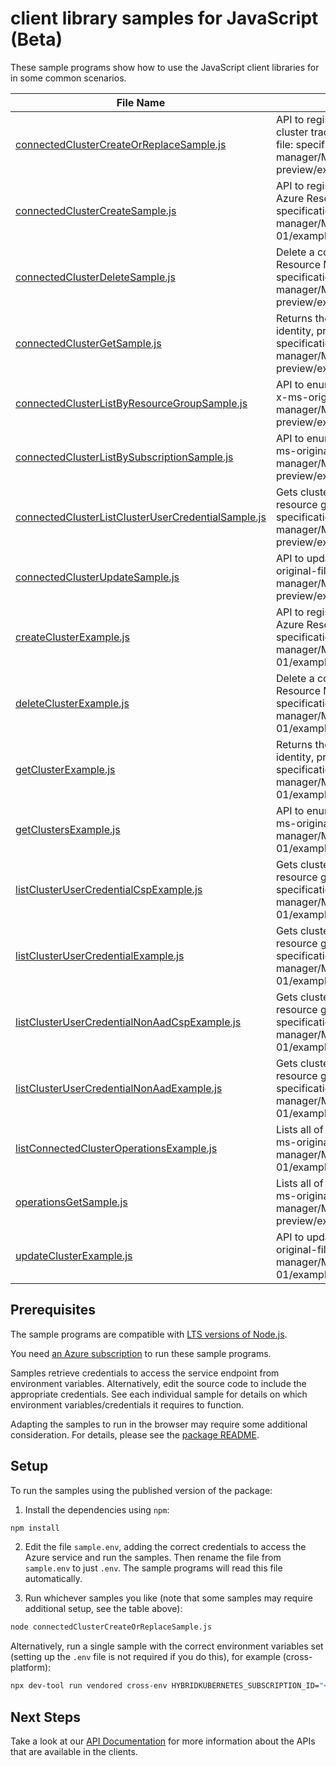 # client library samples for JavaScript (Beta)

These sample programs show how to use the JavaScript client libraries for in some common scenarios.

| **File Name**                                                                                         | **Description**                                                                                                                                                                                                                                                                                              |
| ----------------------------------------------------------------------------------------------------- | ------------------------------------------------------------------------------------------------------------------------------------------------------------------------------------------------------------------------------------------------------------------------------------------------------------ |
| [connectedClusterCreateOrReplaceSample.js][connectedclustercreateorreplacesample]                     | API to register a new Kubernetes cluster and create or replace a connected cluster tracked resource in Azure Resource Manager (ARM). x-ms-original-file: specification/hybridkubernetes/resource-manager/Microsoft.Kubernetes/preview/2024-12-01-preview/examples/CreateClusterAgentless_KindAWSExample.json |
| [connectedClusterCreateSample.js][connectedclustercreatesample]                                       | API to register a new Kubernetes cluster and create a tracked resource in Azure Resource Manager (ARM). x-ms-original-file: specification/hybridkubernetes/resource-manager/Microsoft.Kubernetes/stable/2021-10-01/examples/CreateClusterExample.json                                                        |
| [connectedClusterDeleteSample.js][connectedclusterdeletesample]                                       | Delete a connected cluster, removing the tracked resource in Azure Resource Manager (ARM). x-ms-original-file: specification/hybridkubernetes/resource-manager/Microsoft.Kubernetes/preview/2024-12-01-preview/examples/DeleteClusterExample.json                                                            |
| [connectedClusterGetSample.js][connectedclustergetsample]                                             | Returns the properties of the specified connected cluster, including name, identity, properties, and additional cluster details. x-ms-original-file: specification/hybridkubernetes/resource-manager/Microsoft.Kubernetes/preview/2024-12-01-preview/examples/GetClusterExample.json                         |
| [connectedClusterListByResourceGroupSample.js][connectedclusterlistbyresourcegroupsample]             | API to enumerate registered connected K8s clusters under a Resource Group x-ms-original-file: specification/hybridkubernetes/resource-manager/Microsoft.Kubernetes/preview/2024-12-01-preview/examples/GetClustersByResourceGroupExample.json                                                                |
| [connectedClusterListBySubscriptionSample.js][connectedclusterlistbysubscriptionsample]               | API to enumerate registered connected K8s clusters under a Subscription x-ms-original-file: specification/hybridkubernetes/resource-manager/Microsoft.Kubernetes/preview/2024-12-01-preview/examples/GetClustersBySubscriptionExample.json                                                                   |
| [connectedClusterListClusterUserCredentialSample.js][connectedclusterlistclusterusercredentialsample] | Gets cluster user credentials of the connected cluster with a specified resource group and name. x-ms-original-file: specification/hybridkubernetes/resource-manager/Microsoft.Kubernetes/preview/2024-12-01-preview/examples/ConnectedClustersListClusterCredentialResultHPAAD.json                         |
| [connectedClusterUpdateSample.js][connectedclusterupdatesample]                                       | API to update certain properties of the connected cluster resource x-ms-original-file: specification/hybridkubernetes/resource-manager/Microsoft.Kubernetes/preview/2024-12-01-preview/examples/UpdateClusterByPatchExample.json                                                                             |
| [createClusterExample.js][createclusterexample]                                                       | API to register a new Kubernetes cluster and create a tracked resource in Azure Resource Manager (ARM). x-ms-original-file: specification/hybridkubernetes/resource-manager/Microsoft.Kubernetes/stable/2021-10-01/examples/CreateClusterExample.json                                                        |
| [deleteClusterExample.js][deleteclusterexample]                                                       | Delete a connected cluster, removing the tracked resource in Azure Resource Manager (ARM). x-ms-original-file: specification/hybridkubernetes/resource-manager/Microsoft.Kubernetes/stable/2021-10-01/examples/DeleteClusterExample.json                                                                     |
| [getClusterExample.js][getclusterexample]                                                             | Returns the properties of the specified connected cluster, including name, identity, properties, and additional cluster details. x-ms-original-file: specification/hybridkubernetes/resource-manager/Microsoft.Kubernetes/stable/2021-10-01/examples/GetClusterExample.json                                  |
| [getClustersExample.js][getclustersexample]                                                           | API to enumerate registered connected K8s clusters under a Subscription x-ms-original-file: specification/hybridkubernetes/resource-manager/Microsoft.Kubernetes/stable/2021-10-01/examples/GetClustersBySubscriptionExample.json                                                                            |
| [listClusterUserCredentialCspExample.js][listclusterusercredentialcspexample]                         | Gets cluster user credentials of the connected cluster with a specified resource group and name. x-ms-original-file: specification/hybridkubernetes/resource-manager/Microsoft.Kubernetes/stable/2021-10-01/examples/ConnectedClustersListClusterCredentialResultHPAAD.json                                  |
| [listClusterUserCredentialExample.js][listclusterusercredentialexample]                               | Gets cluster user credentials of the connected cluster with a specified resource group and name. x-ms-original-file: specification/hybridkubernetes/resource-manager/Microsoft.Kubernetes/stable/2021-10-01/examples/ConnectedClustersListClusterCredentialResultCSPAAD.json                                 |
| [listClusterUserCredentialNonAadCspExample.js][listclusterusercredentialnonaadcspexample]             | Gets cluster user credentials of the connected cluster with a specified resource group and name. x-ms-original-file: specification/hybridkubernetes/resource-manager/Microsoft.Kubernetes/stable/2021-10-01/examples/ConnectedClustersListClusterCredentialResultHPToken.json                                |
| [listClusterUserCredentialNonAadExample.js][listclusterusercredentialnonaadexample]                   | Gets cluster user credentials of the connected cluster with a specified resource group and name. x-ms-original-file: specification/hybridkubernetes/resource-manager/Microsoft.Kubernetes/stable/2021-10-01/examples/ConnectedClustersListClusterCredentialResultCSPToken.json                               |
| [listConnectedClusterOperationsExample.js][listconnectedclusteroperationsexample]                     | Lists all of the available API operations for Connected Cluster resource. x-ms-original-file: specification/hybridkubernetes/resource-manager/Microsoft.Kubernetes/stable/2021-10-01/examples/ListConnectedClusterOperationsExample.json                                                                     |
| [operationsGetSample.js][operationsgetsample]                                                         | Lists all of the available API operations for Connected Cluster resource. x-ms-original-file: specification/hybridkubernetes/resource-manager/Microsoft.Kubernetes/preview/2024-12-01-preview/examples/ListConnectedClusterOperationsExample.json                                                            |
| [updateClusterExample.js][updateclusterexample]                                                       | API to update certain properties of the connected cluster resource x-ms-original-file: specification/hybridkubernetes/resource-manager/Microsoft.Kubernetes/stable/2021-10-01/examples/UpdateClusterExample.json                                                                                             |

## Prerequisites

The sample programs are compatible with [LTS versions of Node.js](https://github.com/nodejs/release#release-schedule).

You need [an Azure subscription][freesub] to run these sample programs.

Samples retrieve credentials to access the service endpoint from environment variables. Alternatively, edit the source code to include the appropriate credentials. See each individual sample for details on which environment variables/credentials it requires to function.

Adapting the samples to run in the browser may require some additional consideration. For details, please see the [package README][package].

## Setup

To run the samples using the published version of the package:

1. Install the dependencies using `npm`:

```bash
npm install
```

2. Edit the file `sample.env`, adding the correct credentials to access the Azure service and run the samples. Then rename the file from `sample.env` to just `.env`. The sample programs will read this file automatically.

3. Run whichever samples you like (note that some samples may require additional setup, see the table above):

```bash
node connectedClusterCreateOrReplaceSample.js
```

Alternatively, run a single sample with the correct environment variables set (setting up the `.env` file is not required if you do this), for example (cross-platform):

```bash
npx dev-tool run vendored cross-env HYBRIDKUBERNETES_SUBSCRIPTION_ID="<hybridkubernetes subscription id>" HYBRIDKUBERNETES_RESOURCE_GROUP="<hybridkubernetes resource group>" node connectedClusterCreateOrReplaceSample.js
```

## Next Steps

Take a look at our [API Documentation][apiref] for more information about the APIs that are available in the clients.

[connectedclustercreateorreplacesample]: https://github.com/Azure/azure-sdk-for-js/blob/main/sdk/hybridkubernetes/arm-hybridkubernetes/samples/v3-beta/javascript/connectedClusterCreateOrReplaceSample.js
[connectedclustercreatesample]: https://github.com/Azure/azure-sdk-for-js/blob/main/sdk/hybridkubernetes/arm-hybridkubernetes/samples/v3-beta/javascript/connectedClusterCreateSample.js
[connectedclusterdeletesample]: https://github.com/Azure/azure-sdk-for-js/blob/main/sdk/hybridkubernetes/arm-hybridkubernetes/samples/v3-beta/javascript/connectedClusterDeleteSample.js
[connectedclustergetsample]: https://github.com/Azure/azure-sdk-for-js/blob/main/sdk/hybridkubernetes/arm-hybridkubernetes/samples/v3-beta/javascript/connectedClusterGetSample.js
[connectedclusterlistbyresourcegroupsample]: https://github.com/Azure/azure-sdk-for-js/blob/main/sdk/hybridkubernetes/arm-hybridkubernetes/samples/v3-beta/javascript/connectedClusterListByResourceGroupSample.js
[connectedclusterlistbysubscriptionsample]: https://github.com/Azure/azure-sdk-for-js/blob/main/sdk/hybridkubernetes/arm-hybridkubernetes/samples/v3-beta/javascript/connectedClusterListBySubscriptionSample.js
[connectedclusterlistclusterusercredentialsample]: https://github.com/Azure/azure-sdk-for-js/blob/main/sdk/hybridkubernetes/arm-hybridkubernetes/samples/v3-beta/javascript/connectedClusterListClusterUserCredentialSample.js
[connectedclusterupdatesample]: https://github.com/Azure/azure-sdk-for-js/blob/main/sdk/hybridkubernetes/arm-hybridkubernetes/samples/v3-beta/javascript/connectedClusterUpdateSample.js
[createclusterexample]: https://github.com/Azure/azure-sdk-for-js/blob/main/sdk/hybridkubernetes/arm-hybridkubernetes/samples/v3-beta/javascript/createClusterExample.js
[deleteclusterexample]: https://github.com/Azure/azure-sdk-for-js/blob/main/sdk/hybridkubernetes/arm-hybridkubernetes/samples/v3-beta/javascript/deleteClusterExample.js
[getclusterexample]: https://github.com/Azure/azure-sdk-for-js/blob/main/sdk/hybridkubernetes/arm-hybridkubernetes/samples/v3-beta/javascript/getClusterExample.js
[getclustersexample]: https://github.com/Azure/azure-sdk-for-js/blob/main/sdk/hybridkubernetes/arm-hybridkubernetes/samples/v3-beta/javascript/getClustersExample.js
[listclusterusercredentialcspexample]: https://github.com/Azure/azure-sdk-for-js/blob/main/sdk/hybridkubernetes/arm-hybridkubernetes/samples/v3-beta/javascript/listClusterUserCredentialCspExample.js
[listclusterusercredentialexample]: https://github.com/Azure/azure-sdk-for-js/blob/main/sdk/hybridkubernetes/arm-hybridkubernetes/samples/v3-beta/javascript/listClusterUserCredentialExample.js
[listclusterusercredentialnonaadcspexample]: https://github.com/Azure/azure-sdk-for-js/blob/main/sdk/hybridkubernetes/arm-hybridkubernetes/samples/v3-beta/javascript/listClusterUserCredentialNonAadCspExample.js
[listclusterusercredentialnonaadexample]: https://github.com/Azure/azure-sdk-for-js/blob/main/sdk/hybridkubernetes/arm-hybridkubernetes/samples/v3-beta/javascript/listClusterUserCredentialNonAadExample.js
[listconnectedclusteroperationsexample]: https://github.com/Azure/azure-sdk-for-js/blob/main/sdk/hybridkubernetes/arm-hybridkubernetes/samples/v3-beta/javascript/listConnectedClusterOperationsExample.js
[operationsgetsample]: https://github.com/Azure/azure-sdk-for-js/blob/main/sdk/hybridkubernetes/arm-hybridkubernetes/samples/v3-beta/javascript/operationsGetSample.js
[updateclusterexample]: https://github.com/Azure/azure-sdk-for-js/blob/main/sdk/hybridkubernetes/arm-hybridkubernetes/samples/v3-beta/javascript/updateClusterExample.js
[apiref]: https://learn.microsoft.com/javascript/api/@azure/arm-hybridkubernetes?view=azure-node-preview
[freesub]: https://azure.microsoft.com/free/
[package]: https://github.com/Azure/azure-sdk-for-js/tree/main/sdk/hybridkubernetes/arm-hybridkubernetes/README.md
